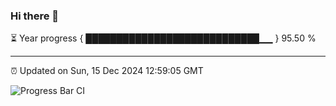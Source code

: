 ### Hi there 👋

⏳ Year progress { ████████████████████████████▁▁ } 95.50 %

---

⏰ Updated on Sun, 15 Dec 2024 12:59:05 GMT

![Progress Bar CI](https://github.com/IshwaranRudhara/GIT-ACTION/workflows/Progress%20Bar%20CI/badge.svg)
